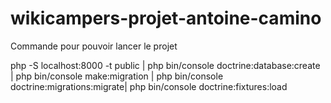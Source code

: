 # wikicampers-projet-antoine-camino

Commande pour pouvoir lancer le projet

php -S localhost:8000 -t public | 
php bin/console doctrine:database:create  |
php bin/console make:migration |
php bin/console doctrine:migrations:migrate|
php bin/console doctrine:fixtures:load   
